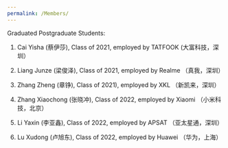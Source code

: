 ```yaml
---
permalink: /Members/
---
```


Graduated Postgraduate Students:

1. Cai Yisha (蔡伊莎), Class of 2021, employed by TATFOOK (大富科技，深圳）
   
2. Liang Junze (梁俊泽), Class of 2021, employed by Realme （真我，深圳）
   
3. Zhang Zheng (章铮), Class of 2021), employed by XKL （新凯来，深圳）
   
4. Zhang Xiaochong (张晓冲), Class of 2022,  employed by Xiaomi （小米科技，北京）
   
5. Li Yaxin (李亚鑫), Class of 2022,  employed by APSAT （亚太星通，深圳）
    
6. Lu Xudong (卢旭东), Class of 2022, employed by Huawei （华为，上海）





